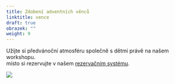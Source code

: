```yaml
---
title: Zdobení adventních věnců
linktitle: vence
draft: true
obrazek: ""
weight: 9
---
```

Užijte si předvánoční atmosféru společně s dětmi právě na našem  workshopu.\
místo si rezervujte v našem [rezervačním systému](https://brezanek.webooker.eu/).

![](/assets/media/vence_baner-2-.jpg)